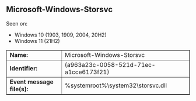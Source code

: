 ## Microsoft-Windows-Storsvc

Seen on:
* Windows 10 (1903, 1909, 2004, 20H2)
* Windows 11 (21H2)

<table border="1" class="docutils">
  <tbody>
    <tr>
      <td><b>Name:</b></td>
      <td>Microsoft-Windows-Storsvc</td>
    </tr>
    <tr>
      <td><b>Identifier:</b></td>
      <td>{a963a23c-0058-521d-71ec-a1cce6173f21}</td>
    </tr>
    <tr>
      <td><b>Event message file(s):</b></td>
      <td>%systemroot%\system32\storsvc.dll</td>
    </tr>
  </tbody>
</table>

&nbsp;

